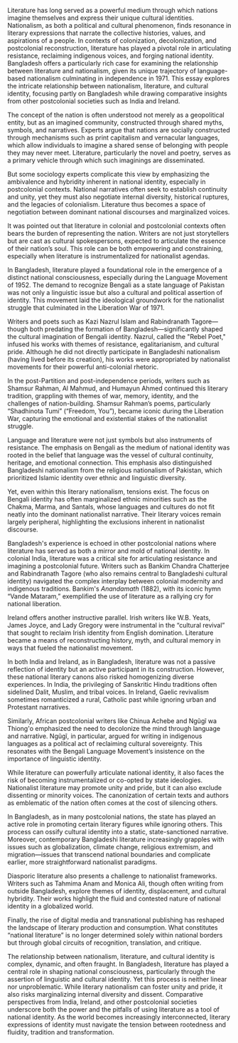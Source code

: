 
Literature has long served as a powerful medium through which nations imagine themselves and express their unique cultural identities. Nationalism, as both a political and cultural phenomenon, finds resonance in literary expressions that narrate the collective histories, values, and aspirations of a people. In contexts of colonization, decolonization, and postcolonial reconstruction, literature has played a pivotal role in articulating resistance, reclaiming indigenous voices, and forging national identity. Bangladesh offers a particularly rich case for examining the relationship between literature and nationalism, given its unique trajectory of language-based nationalism culminating in independence in 1971. This essay explores the intricate relationship between nationalism, literature, and cultural identity, focusing partly on Bangladesh while drawing comparative insights from other postcolonial societies such as India and Ireland.

The concept of the nation is often understood not merely as a geopolitical entity, but as an imagined community, constructed through shared myths, symbols, and narratives. Experts argue that nations are socially constructed through mechanisms such as print capitalism and vernacular languages, which allow individuals to imagine a shared sense of belonging with people they may never meet. Literature, particularly the novel and poetry, serves as a primary vehicle through which such imaginings are disseminated.

But some sociology experts complicate this view by emphasizing the ambivalence and hybridity inherent in national identity, especially in postcolonial contexts. National narratives often seek to establish continuity and unity, yet they must also negotiate internal diversity, historical ruptures, and the legacies of colonialism. Literature thus becomes a space of negotiation between dominant national discourses and marginalized voices.

It was pointed out that literature in colonial and postcolonial contexts often bears the burden of representing the nation. Writers are not just storytellers but are cast as cultural spokespersons, expected to articulate the essence of their nation’s soul. This role can be both empowering and constraining, especially when literature is instrumentalized for nationalist agendas.

In Bangladesh, literature played a foundational role in the emergence of a distinct national consciousness, especially during the Language Movement of 1952. The demand to recognize Bengali as a state language of Pakistan was not only a linguistic issue but also a cultural and political assertion of identity. This movement laid the ideological groundwork for the nationalist struggle that culminated in the Liberation War of 1971.

Writers and poets such as Kazi Nazrul Islam and Rabindranath Tagore—though both predating the formation of Bangladesh—significantly shaped the cultural imagination of Bengali identity. Nazrul, called the "Rebel Poet," infused his works with themes of resistance, egalitarianism, and cultural pride. Although he did not directly participate in Bangladeshi nationalism (having lived before its creation), his works were appropriated by nationalist movements for their powerful anti-colonial rhetoric.

In the post-Partition and post-independence periods, writers such as Shamsur Rahman, Al Mahmud, and Humayun Ahmed continued this literary tradition, grappling with themes of war, memory, identity, and the challenges of nation-building. Shamsur Rahman’s poems, particularly “Shadhinota Tumi” (“Freedom, You”), became iconic during the Liberation War, capturing the emotional and existential stakes of the nationalist struggle.

Language and literature were not just symbols but also instruments of resistance. The emphasis on Bengali as the medium of national identity was rooted in the belief that language was the vessel of cultural continuity, heritage, and emotional connection. This emphasis also distinguished Bangladeshi nationalism from the religious nationalism of Pakistan, which prioritized Islamic identity over ethnic and linguistic diversity.

Yet, even within this literary nationalism, tensions exist. The focus on Bengali identity has often marginalized ethnic minorities such as the Chakma, Marma, and Santals, whose languages and cultures do not fit neatly into the dominant nationalist narrative. Their literary voices remain largely peripheral, highlighting the exclusions inherent in nationalist discourse.

Bangladesh's experience is echoed in other postcolonial nations where literature has served as both a mirror and mold of national identity. In colonial India, literature was a critical site for articulating resistance and imagining a postcolonial future. Writers such as Bankim Chandra Chatterjee and Rabindranath Tagore (who also remains central to Bangladeshi cultural identity) navigated the complex interplay between colonial modernity and indigenous traditions. Bankim's _Anandamath_ (1882), with its iconic hymn “Vande Mataram,” exemplified the use of literature as a rallying cry for national liberation.

Ireland offers another instructive parallel. Irish writers like W.B. Yeats, James Joyce, and Lady Gregory were instrumental in the “cultural revival” that sought to reclaim Irish identity from English domination. Literature became a means of reconstructing history, myth, and cultural memory in ways that fueled the nationalist movement.

In both India and Ireland, as in Bangladesh, literature was not a passive reflection of identity but an active participant in its construction. However, these national literary canons also risked homogenizing diverse experiences. In India, the privileging of Sanskritic Hindu traditions often sidelined Dalit, Muslim, and tribal voices. In Ireland, Gaelic revivalism sometimes romanticized a rural, Catholic past while ignoring urban and Protestant narratives.

Similarly, African postcolonial writers like Chinua Achebe and Ngũgĩ wa Thiong'o emphasized the need to decolonize the mind through language and narrative. Ngũgĩ, in particular, argued for writing in indigenous languages as a political act of reclaiming cultural sovereignty. This resonates with the Bengali Language Movement’s insistence on the importance of linguistic identity.

While literature can powerfully articulate national identity, it also faces the risk of becoming instrumentalized or co-opted by state ideologies. Nationalist literature may promote unity and pride, but it can also exclude dissenting or minority voices. The canonization of certain texts and authors as emblematic of the nation often comes at the cost of silencing others.

In Bangladesh, as in many postcolonial nations, the state has played an active role in promoting certain literary figures while ignoring others. This process can ossify cultural identity into a static, state-sanctioned narrative. Moreover, contemporary Bangladeshi literature increasingly grapples with issues such as globalization, climate change, religious extremism, and migration—issues that transcend national boundaries and complicate earlier, more straightforward nationalist paradigms.

Diasporic literature also presents a challenge to nationalist frameworks. Writers such as Tahmima Anam and Monica Ali, though often writing from outside Bangladesh, explore themes of identity, displacement, and cultural hybridity. Their works highlight the fluid and contested nature of national identity in a globalized world.

Finally, the rise of digital media and transnational publishing has reshaped the landscape of literary production and consumption. What constitutes “national literature” is no longer determined solely within national borders but through global circuits of recognition, translation, and critique.

The relationship between nationalism, literature, and cultural identity is complex, dynamic, and often fraught. In Bangladesh, literature has played a central role in shaping national consciousness, particularly through the assertion of linguistic and cultural identity. Yet this process is neither linear nor unproblematic. While literary nationalism can foster unity and pride, it also risks marginalizing internal diversity and dissent. Comparative perspectives from India, Ireland, and other postcolonial societies underscore both the power and the pitfalls of using literature as a tool of national identity. As the world becomes increasingly interconnected, literary expressions of identity must navigate the tension between rootedness and fluidity, tradition and transformation.
